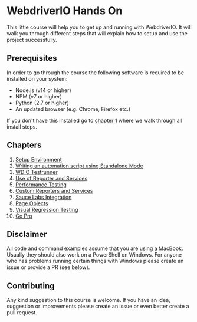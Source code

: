 WebdriverIO Hands On
====================

This little course will help you to get up and running with WebdriverIO. It will walk you through different steps that will explain how to setup and use the project successfully.

## Prerequisites

In order to go through the course the following software is required to be installed on your system:

- Node.js (v14 or higher)
- NPM (v7 or higher)
- Python (2.7 or higher)
- An updated browser (e.g. Chrome, Firefox etc.)

If you don't have this installed go to [chapter 1](./chapter1.md) where we walk through all install steps.

## Chapters

1. [Setup Environment](./chapter1.md)
1. [Writing an automation script using Standalone Mode](./chapter2.md)
1. [WDIO Testrunner](./chapter3.md)
1. [Use of Reporter and Services](./chapter4.md)
1. [Performance Testing](./chapter5.md)
1. [Custom Reporters and Services](./chapter6.md)
1. [Sauce Labs Integration](./chapter7.md)
1. [Page Objects](./chapter8.md)
1. [Visual Regression Testing](./chapter9.md)
1. [Go Pro](./chapter10.md)

## Disclaimer

All code and command examples assume that you are using a MacBook. Usually they should also work on a PowerShell on Windows. For anyone who has problems running certain things with Windows please create an issue or provide a PR (see below).

## Contributing

Any kind suggestion to this course is welcome. If you have an idea, suggestion or improvements please create an issue or even better create a pull request.
